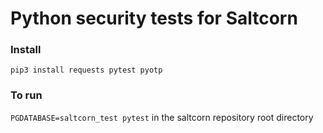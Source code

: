 # Python security tests for Saltcorn

### Install

`pip3 install requests pytest pyotp`

### To run

`PGDATABASE=saltcorn_test pytest` in the saltcorn repository root directory